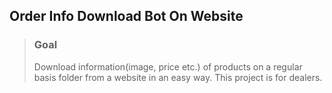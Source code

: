 ## Order Info Download Bot On Website
> ### Goal
  > Download information(image, price etc.) of products on a regular basis folder from a website in an easy way. This project is for dealers.
